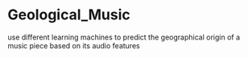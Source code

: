 # Geological_Music
use different learning machines to predict the geographical origin of a music piece based on its audio features
